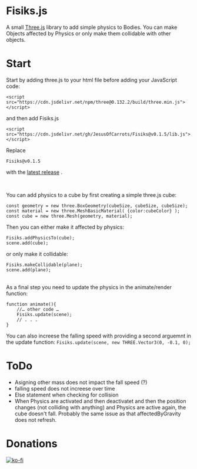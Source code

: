 # Fisiks.js 

A small [Three.js](https://threejs.org) library to add simple physics to Bodies.
You can make Objects affected by Physics or only make them collidable with other objects.

# Start 

Start by adding three.js to your html file before adding your JavaScript code:

    <script src="https://cdn.jsdelivr.net/npm/three@0.132.2/build/three.min.js"></script>

and then add Fisiks.js

    <script src="https://cdn.jsdelivr.net/gh/JesusOfCarrots/Fisiks@v0.1.5/lib.js"></script>

Replace 

    Fisiks@v0.1.5
    
   with the [latest release](https://github.com/JesusOfCarrots/Fisiks/releases) .

<br>

You can add physics to a cube by first creating a simple three.js cube:

    const geometry = new three.BoxGeometry(cubeSize, cubeSize, cubeSize);
    const material = new three.MeshBasicMaterial( {color:cubeColor} );
    const cube = new three.Mesh(geometry, material);

Then you can either make it affected by physics:

    Fisiks.addPhysicsTo(cube);
    scene.add(cube);

or only make it collidable:

    Fisiks.makeCollidable(plane);
    scene.add(plane);

<br>
As a final step you need to update the physics in the animate/render function:

    function animate(){
        //… other code …
        Fisiks.update(scene);
        // . . . 
    }

You can also increese the falling speed with providing a second arguemnt in the update function: 
     `Fisiks.update(scene, new THREE.Vector3(0, -0.1, 0);`

# ToDo

  

 - Asigning other mass does not impact the fall speed (?)
 - falling speed does not increese over time
 - Else statement when checking for collision
 - When Physics are activated and then deactivatet and then the position changes (not colliding with anything) and Physics are active again, the cube doesn't fall. Probably the same issue as that affectedByGravity does not refresh.


# Donations 
[![ko-fi](https://ko-fi.com/img/githubbutton_sm.svg)](https://ko-fi.com/L3L3R7VCE)
